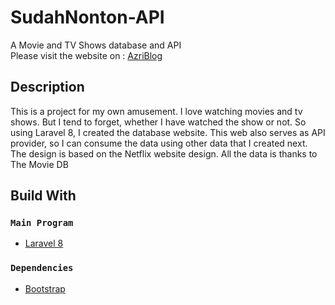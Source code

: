 
# SudahNonton-API

A Movie and TV Shows database and API \
Please visit the website on : [AzriBlog](https://azriblog.000webhostapp.com/)

## Description
This is a project for my own amusement. I love watching movies and tv shows. But I tend to forget, whether I have watched the show or not. So using Laravel 8, I created the database website. This web also serves as API provider, so I can consume the data using other data that I created next. The design is based on the Netflix website design. All the data is thanks to The Movie DB

## Build With

### `Main Program`

* [Laravel 8](https://laravel.com/)

### `Dependencies`

* [Bootstrap](https://getbootstrap.com/)






